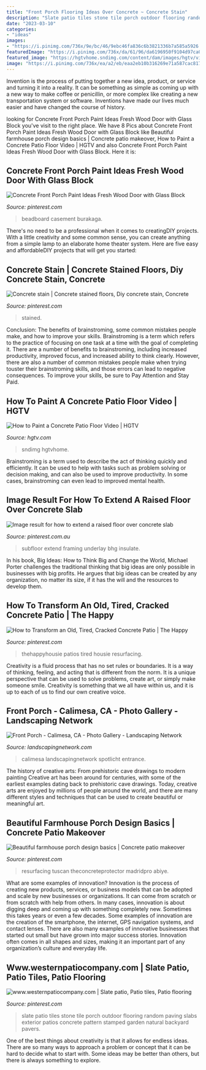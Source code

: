 ```yaml
---
title: "Front Porch Flooring Ideas Over Concrete ~ Concrete Stain"
description: "Slate patio tiles stone tile porch outdoor flooring random paving slabs exterior patios concrete pattern stamped garden natural backyard pavers"
date: "2023-03-10"
categories:
- "ideas"
images:
- "https://i.pinimg.com/736x/9e/bc/46/9ebc46fa836c6b3821336b7a585a5926.jpg"
featuredImage: "https://i.pinimg.com/736x/da/61/96/da6196950f9104d97ca0dae684f60f59.jpg"
featured_image: "https://hgtvhome.sndimg.com/content/dam/images/hgtv/video/0/01/012/0126/0126635.jpg.rend.hgtvcom.616.462.suffix/1411682739100.jpeg"
image: "https://i.pinimg.com/736x/ea/a2/eb/eaa2eb10b316269e71a587cac817eef5.jpg"
---
```



Invention is the process of putting together a new idea, product, or service and turning it into a reality. It can be something as simple as coming up with a new way to make coffee or penicillin, or more complex like creating a new transportation system or software. Inventions have made our lives much easier and have changed the course of history.

	

		
looking for Concrete Front Porch Paint Ideas Fresh Wood Door with Glass Block you've visit to the right place. We have 8 Pics about Concrete Front Porch Paint Ideas Fresh Wood Door with Glass Block like Beautiful farmhouse porch design basics | Concrete patio makeover, How to Paint a Concrete Patio Floor Video | HGTV and also Concrete Front Porch Paint Ideas Fresh Wood Door with Glass Block. Here it is:
		
    
## Concrete Front Porch Paint Ideas Fresh Wood Door With Glass Block

<img loading=lazy src="https://i.pinimg.com/736x/9e/bc/46/9ebc46fa836c6b3821336b7a585a5926.jpg" onerror="this.onerror=null;this.src='https://tse4.mm.bing.net/th?id=OIP.NVFYLh2GSBTWUcN9iEQhjwHaLJ&amp;pid=15.1';" alt="Concrete Front Porch Paint Ideas Fresh Wood Door with Glass Block">

_Source: pinterest.com_

>beadboard casement burakaga. 

	

There's no need to be a professional when it comes to creatingDIY projects. With a little creativity and some common sense, you can create anything from a simple lamp to an elaborate home theater system. Here are five easy and affordableDIY projects that will get you started: 

    
## Concrete Stain | Concrete Stained Floors, Diy Concrete Stain, Concrete

<img loading=lazy src="https://i.pinimg.com/736x/ea/a2/eb/eaa2eb10b316269e71a587cac817eef5.jpg" onerror="this.onerror=null;this.src='https://tse1.mm.bing.net/th?id=OIP.52LRP7oBLY9DOljm1B40eAHaH8&amp;pid=15.1';" alt="Concrete stain | Concrete stained floors, Diy concrete stain, Concrete">

_Source: pinterest.com_

>stained. 

	

Conclusion: The benefits of brainstroming, some common mistakes people make, and how to improve your skills.
Brainstroming is a term which refers to the practice of focusing on one task at a time with the goal of completing it. There are a number of benefits to brainstroming, including increased productivity, improved focus, and increased ability to think clearly. However, there are also a number of common mistakes people make when trying touster their brainstroming skills, and those errors can lead to negative consequences. To improve your skills, be sure to Pay Attention and Stay Paid.

    
## How To Paint A Concrete Patio Floor Video | HGTV

<img loading=lazy src="https://hgtvhome.sndimg.com/content/dam/images/hgtv/video/0/01/012/0126/0126635.jpg.rend.hgtvcom.616.462.suffix/1411682739100.jpeg" onerror="this.onerror=null;this.src='https://tse1.mm.bing.net/th?id=OIP.qU3frurhNoKwS5_EAlcFDwHaFj&amp;pid=15.1';" alt="How to Paint a Concrete Patio Floor Video | HGTV">

_Source: hgtv.com_

>sndimg hgtvhome. 

	

Brainstroming is a term used to describe the act of thinking quickly and efficiently. It can be used to help with tasks such as problem solving or decision making, and can also be used to improve productivity. In some cases, brainstroming can even lead to improved mental health.

    
## Image Result For How To Extend A Raised Floor Over Concrete Slab

<img loading=lazy src="https://i.pinimg.com/736x/48/ac/8d/48ac8de2d4d04d99e3264765b58c5dc5.jpg" onerror="this.onerror=null;this.src='https://tse4.mm.bing.net/th?id=OIP.8nkc_-GEnapM5QdvIEXiFgHaLI&amp;pid=15.1';" alt="Image result for how to extend a raised floor over concrete slab">

_Source: pinterest.com.au_

>subfloor extend framing underlay bhg insulate. 

	

In his book, Big Ideas: How to Think Big and Change the World, Michael Porter challenges the traditional thinking that big ideas are only possible in businesses with big profits. He argues that big ideas can be created by any organization, no matter its size, if it has the will and the resources to develop them.

    
## How To Transform An Old, Tired, Cracked Concrete Patio | The Happy

<img loading=lazy src="https://i.pinimg.com/736x/da/61/96/da6196950f9104d97ca0dae684f60f59.jpg" onerror="this.onerror=null;this.src='https://tse3.mm.bing.net/th?id=OIP.zeaoJf4rAyFq2-w1fe_YggHaLH&amp;pid=15.1';" alt="How to Transform an Old, Tired, Cracked Concrete Patio | The Happy">

_Source: pinterest.com_

>thehappyhousie patios tired housie resurfacing. 

	

Creativity is a fluid process that has no set rules or boundaries. It is a way of thinking, feeling, and acting that is different from the norm. It is a unique perspective that can be used to solve problems, create art, or simply make someone smile. Creativity is something that we all have within us, and it is up to each of us to find our own creative voice.

    
## Front Porch - Calimesa, CA - Photo Gallery - Landscaping Network

<img loading=lazy src="https://images.landscapingnetwork.com/pictures/images/800x642Max/front-porch_53/wood-porch-rocking-chairs-arched-double-door-lanterns-landscaping-network_9255.jpg" onerror="this.onerror=null;this.src='https://tse4.mm.bing.net/th?id=OIP.Eq95LLQsKbQ57XU_4PZaywHaFy&amp;pid=15.1';" alt="Front Porch - Calimesa, CA - Photo Gallery - Landscaping Network">

_Source: landscapingnetwork.com_

>calimesa landscapingnetwork spotlicht entrance. 

	

The history of creative arts: From prehistoric cave drawings to modern painting
Creative art has been around for centuries, with some of the earliest examples dating back to prehistoric cave drawings. Today, creative arts are enjoyed by millions of people around the world, and there are many different styles and techniques that can be used to create beautiful or meaningful art.

    
## Beautiful Farmhouse Porch Design Basics | Concrete Patio Makeover

<img loading=lazy src="https://i.pinimg.com/736x/92/54/11/925411949b507b92a1f5155ba726e425.jpg" onerror="this.onerror=null;this.src='https://tse3.mm.bing.net/th?id=OIP.HWeBTc8rS4herX_VJ8d_mwHaLH&amp;pid=15.1';" alt="Beautiful farmhouse porch design basics | Concrete patio makeover">

_Source: pinterest.com_

>resurfacing tuscan theconcreteprotector madridpro abiye. 

	

What are some examples of innovation?
Innovation is the process of creating new products, services, or business models that can be adopted and scale by new businesses or organizations. It can come from scratch or from scratch with help from others. In many cases, innovation is about digging deep and coming up with something completely new. Sometimes this takes years or even a few decades. 
Some examples of innovation are the creation of the smartphone, the internet, GPS navigation systems, and contact lenses. There are also many examples of innovative businesses that started out small but have grown into major success stories. Innovation often comes in all shapes and sizes, making it an important part of any organization’s culture and everyday life.

    
## Www.westernpatiocompany.com | Slate Patio, Patio Tiles, Patio Flooring

<img loading=lazy src="https://i.pinimg.com/736x/43/a8/f2/43a8f23668abe53ee73980bf4ade4c24--slate-patio-paving-ideas.jpg" onerror="this.onerror=null;this.src='https://tse1.mm.bing.net/th?id=OIP._hfImzNSB8YIGkCT0VGgvAHaJ3&amp;pid=15.1';" alt="www.westernpatiocompany.com | Slate patio, Patio tiles, Patio flooring">

_Source: pinterest.com_

>slate patio tiles stone tile porch outdoor flooring random paving slabs exterior patios concrete pattern stamped garden natural backyard pavers. 

	

One of the best things about creativity is that it allows for endless ideas. There are so many ways to approach a problem or concept that it can be hard to decide what to start with. Some ideas may be better than others, but there is always something to explore.

